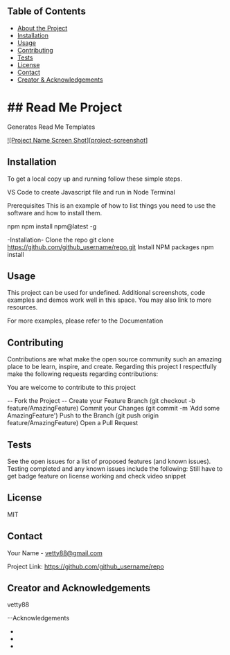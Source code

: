

 <!-- TABLE OF CONTENTS -->
## Table of Contents

* [About the Project](#answers.project)
* [Installation](#installation)
* [Usage](#usage)
* [Contributing](#contributing)
* [Tests](#tests)
* [License](#license)
* [Contact](#contact)
* [Creator & Acknowledgements](#acknowledgements)

<h1> ## Read Me Project </h1>

  Generates Read Me Templates

  [![Project Name Screen Shot][project-screenshot]](https://example.com)


## Installation
To get a local copy up and running follow these simple steps.

VS Code to create Javascript file and run in Node Terminal

Prerequisites
This is an example of how to list things you need to use the software and how to install them.

  npm
  npm install npm@latest -g

-Installation-
Clone the repo
  git clone https://github.com/github_username/repo.git
Install NPM packages
  npm install



## Usage

This project can be used for undefined. Additional screenshots, code examples and demos work well in this space. You may also link to more resources.

For more examples, please refer to the Documentation

## Contributing

Contributions are what make the open source community such an amazing place to be learn, inspire, and create. Regarding this project I respectfully make the following requests regarding contributions:


You are welcome to contribute to this project

-- Fork the Project -- 
Create your Feature Branch 
  (git checkout -b feature/AmazingFeature)
Commit your Changes 
  (git commit -m 'Add some AmazingFeature')
Push to the Branch 
  (git push origin feature/AmazingFeature)
Open a Pull Request

## Tests

See the open issues for a list of proposed features (and known issues). Testing completed and any known issues include the following:
 Still have to  get badge feature on license working and check video snippet


## License

MIT

## Contact

Your Name - vetty88@gmail.com

Project Link: https://github.com/github_username/repo

## Creator and Acknowledgements

vetty88

--Acknowledgements
* []()
* []()
* []()
